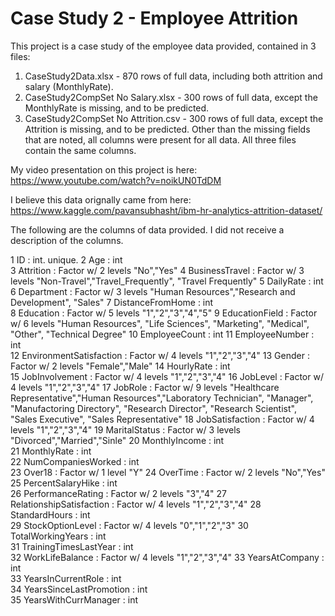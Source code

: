 # Case Study 2 - Employee Attrition

This project is a case study of the employee data provided, contained in 3 files:
1) CaseStudy2Data.xlsx - 870 rows of full data, including both attrition and salary (MonthlyRate).
2) CaseStudy2CompSet No Salary.xlsx - 300 rows of full data, except the MonthlyRate is missing, and to be predicted.
3) CaseStudy2CompSet No Attrition.csv - 300 rows of full data, except the Attrition is missing, and to be predicted.
Other than the missing fields that are noted, all columns were present for all data. All three files contain the same columns.

My video presentation on this project is here:
https://www.youtube.com/watch?v=noikUN0TdDM

I believe this data orignally came from here:
https://www.kaggle.com/pavansubhasht/ibm-hr-analytics-attrition-dataset/

The following are the columns of data provided. I did not receive a description of the columns. 

 1  ID                          : int. unique.
 2  Age                         : int  
 3  Attrition                   : Factor w/ 2 levels "No","Yes"
 4  BusinessTravel              : Factor w/ 3 levels "Non-Travel","Travel_Frequently", "Travel Frequently"
 5  DailyRate                   : int  
 6  Department                  : Factor w/ 3 levels "Human Resources","Research and Development", "Sales"
 7  DistanceFromHome            : int  
 8  Education                   : Factor w/ 5 levels "1","2","3","4","5"
 9  EducationField              : Factor w/ 6 levels "Human Resources", "Life Sciences", "Marketing", "Medical", "Other", "Technical Degree"
 10 EmployeeCount               : int 
 11 EmployeeNumber              : int  
 12 EnvironmentSatisfaction     : Factor w/ 4 levels "1","2","3","4"
 13 Gender                      : Factor w/ 2 levels "Female","Male"
 14 HourlyRate                  : int  
 15 JobInvolvement              : Factor w/ 4 levels "1","2","3","4"
 16 JobLevel                    : Factor w/ 4 levels "1","2","3","4"
 17 JobRole                     : Factor w/ 9 levels "Healthcare Representative","Human Resources","Laboratory Technician", "Manager", "Manufactoring Directory", "Research Director", "Research Scientist", "Sales Executive", "Sales Representative"
 18 JobSatisfaction             : Factor w/ 4 levels "1","2","3","4"
 19 MaritalStatus               : Factor w/ 3 levels "Divorced","Married","Sinle"
 20 MonthlyIncome               : int  
 21 MonthlyRate                 : int  
 22 NumCompaniesWorked          : int  
 23 Over18                      : Factor w/ 1 level "Y"
 24 OverTime                    : Factor w/ 2 levels "No","Yes"
 25 PercentSalaryHike           : int  
 26 PerformanceRating           : Factor w/ 2 levels "3","4"
 27 RelationshipSatisfaction    : Factor w/ 4 levels "1","2","3","4"
 28 StandardHours               : int  
 29 StockOptionLevel            : Factor w/ 4 levels "0","1","2","3"
 30 TotalWorkingYears           : int  
 31 TrainingTimesLastYear       : int  
 32 WorkLifeBalance             : Factor w/ 4 levels "1","2","3","4"
 33 YearsAtCompany              : int  
 33 YearsInCurrentRole          : int  
 34 YearsSinceLastPromotion     : int  
 35 YearsWithCurrManager        : int  